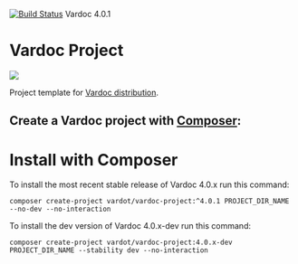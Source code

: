 [![Build Status](https://travis-ci.org/Vardot/vardoc.svg?branch=4.0.1)](https://travis-ci.org/Vardot/vardoc) Vardoc 4.0.1
# Vardoc Project

[![](https://www.drupal.org/files/styles/grid-3/public/project-images/Vardoc%20-%20No%20Padding.png)](https://www.drupal.org/project/vardoc)

Project template for [Vardoc distribution](http://www.drupal.org/project/vardoc).

## Create a Vardoc project with [Composer](https://getcomposer.org/download/):


# Install with Composer

To install the most recent stable release of Vardoc 4.0.x run this command:
```
composer create-project vardot/vardoc-project:^4.0.1 PROJECT_DIR_NAME --no-dev --no-interaction
```

To install the dev version of Vardoc 4.0.x-dev run this command:
```
composer create-project vardot/vardoc-project:4.0.x-dev PROJECT_DIR_NAME --stability dev --no-interaction
```
